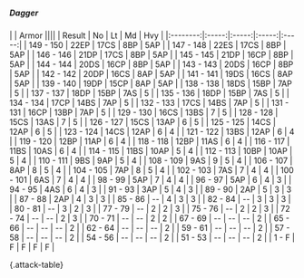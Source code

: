 ##### Dagger

|      |   Armor   ||||
|   Result   |   No   |   Lt   |   Md   |   Hvy   |
|:--------:|:-----:|:-----:|:-----:|:-----:|
| 149 - 150 | 22EP | 17CS | 8BP | 5AP |
| 147 - 148 | 22ES | 17CS | 8BP | 5AP |
| 146 - 146 | 21DP | 17CS | 8BP | 5AP |
| 145 - 145 | 21DP | 16CP | 8BP | 5AP |
| 144 - 144 | 20DS | 16CP | 8BP | 5AP |
| 143 - 143 | 20DS | 16CP | 8BP | 5AP |
| 142 - 142 | 20DP | 16CS | 8AP | 5AP |
| 141 - 141 | 19DS | 16CS | 8AP | 5AP |
| 139 - 140 | 19DP | 15CP | 8AP | 5AP |
| 138 - 138 | 18DS | 15BP | 7AP | 5 |
| 137 - 137 | 18DP | 15BP | 7AS | 5 |
| 135 - 136 | 18DP | 15BP | 7AS | 5 |
| 134 - 134 | 17CP | 14BS | 7AP | 5 |
| 132 - 133 | 17CS | 14BS | 7AP | 5 |
| 131 - 131 | 16CP | 13BP | 7AP | 5 |
| 129 - 130 | 16CS | 13BS | 7 | 5 |
| 128 - 128 | 15CS | 13AS | 7 | 5 |
| 126 - 127 | 15CS | 13AP | 6 | 5 |
| 125 - 125 | 14CS | 12AP | 6 | 5 |
| 123 - 124 | 14CS | 12AP | 6 | 4 |
| 121 - 122 | 13BS | 12AP | 6 | 4 |
| 119 - 120 | 12BP | 11AP | 6 | 4 |
| 118 - 118 | 12BP | 11AS | 6 | 4 |
| 116 - 117 | 11BS | 10AS | 6 | 4 |
| 114 - 115 | 11BS | 10AP | 5 | 4 |
| 112 - 113 | 10BP | 10AP | 5 | 4 |
| 110 - 111 | 9BS | 9AP | 5 | 4 |
| 108 - 109 | 9AS | 9 | 5 | 4 |
| 106 - 107 | 8AP | 8 | 5 | 4 |
| 104 - 105 | 7AP | 8 | 5 | 4 |
| 102 - 103 | 7AS | 7 | 4 | 4 |
| 100 - 101 | 6AS | 7 | 4 | 4 |
| 98 - 99 | 5AP | 7 | 4 | 4 |
| 96 - 97 | 5AP | 6 | 4 | 3 |
| 94 - 95 | 4AS | 6 | 4 | 3 |
| 91 - 93 | 3AP | 5 | 4 | 3 |
| 89 - 90 | 2AP | 5 | 3 | 3 |
| 87 - 88 | 2AP | 4 | 3 | 3 |
| 85 - 86 | --  | 4 | 3 | 3 |
| 82 - 84 | --  | 3 | 3 | 3 |
| 80 - 81 | --  | 3 | 2 | 3 |
| 77 - 79 | --  | 2 | 2 | 3 |
| 75 - 76 | --  | 2 | 2 | 3 |
| 72 - 74 | --  | --  | 2 | 3 |
| 70 - 71 | --  | --  | 2 | 2 |
| 67 - 69 | --  | --  | --  | 2 |
| 65 - 66 | --  | --  | --  | 2 |
| 62 - 64 | --  | --  | --  | 2 |
| 59 - 61 | --  | --  | --  | 2 |
| 57 - 58 | --  | --  | --  | 2 |
| 54 - 56 | --  | --  | --  | 2 |
| 51 - 53 | --  | --  | --  | 2 |
| 1 - F | F | F | F | F |

{.attack-table}

